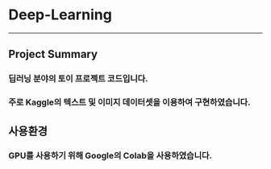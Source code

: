 # Deep-Learning
***
## Project Summary

### 딥러닝 분야의 토이 프로젝트 코드입니다.

### 주로 Kaggle의 텍스트 및 이미지 데이터셋을 이용하여 구현하였습니다.

## 사용환경
### GPU를 사용하기 위해 Google의 Colab을 사용하였습니다.
